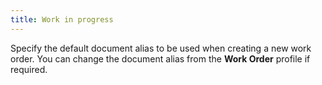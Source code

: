 ```yaml
---
title: Work in progress
---
```



Specify the default document alias to be used when creating a new work order. You can change the document alias from the **Work Order** profile if required.
